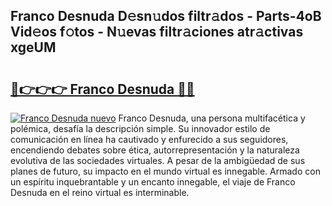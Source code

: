 ## Franco Desnuda D𝚎sn𝚞dos filtr𝚊dos - Parts-4oB Vid𝚎os f𝚘tos - N𝚞evas filtr𝚊ciones atr𝚊ctivas xgeUM

# <h2><a href="http://mb9eag.tromn.icu/?c=Franco+Desnuda">🔗👉👉👉 Franco Desnuda 🔗🔗</a></h2>

[![Franco Desnuda nuevo](https://i.imgur.com/pEAQMta.gif)](http://mb9eag.tromn.icu/?c=Franco+Desnuda)
Franco Desnuda, una persona multifacética y polémica, desafía la descripción simple. Su innovador estilo de comunicación en línea ha cautivado y enfurecido a sus seguidores, encendiendo debates sobre ética, autorrepresentación y la naturaleza evolutiva de las sociedades virtuales. A pesar de la ambigüedad de sus planes de futuro, su impacto en el mundo virtual es innegable. Armado con un espíritu inquebrantable y un encanto innegable, el viaje de Franco Desnuda en el reino virtual es interminable.
